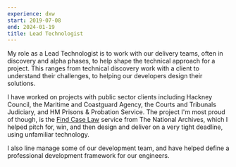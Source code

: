 ```yaml
---
experience: dxw
start: 2019-07-08
end: 2024-01-19
title: Lead Technologist
---
```

My role as a Lead Technologist is to work with our delivery teams, often in discovery and alpha phases, to help shape the technical approach for a project. This ranges from technical discovery work with a client to understand their challenges, to helping our developers design their solutions.

I have worked on projects with public sector clients including Hackney Council, the Maritime and Coastguard Agency, the Courts and Tribunals Judiciary, and HM Prisons & Probation Service. The project I'm most proud of though, is the [Find Case Law](https://caselaw.nationalarchives.gov.uk/) service from The National Archives, which I helped pitch for, win, and then design and deliver on a very tight deadline, using unfamiliar technology.

I also line manage some of our development team, and have helped define a professional development framework for our engineers.
